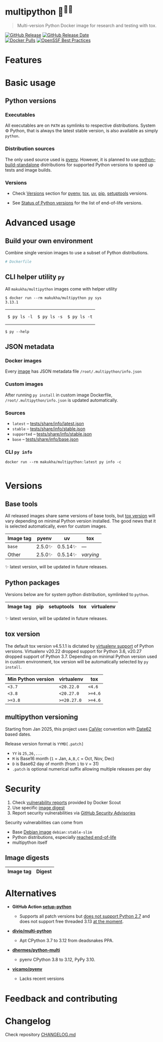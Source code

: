 # multipython 🐳<sup>🐍🐍</sup>

> Multi-version Python Docker image for research and testing with tox.

[![GitHub Release](https://img.shields.io/github/v/tag/makukha/multipython?label=release)](https://github.com/makukha/multipython)
[![GitHub Release Date](https://img.shields.io/github/release-date/makukha/multipython?label=release%20date)](https://github.com/makukha/multipython)  
[![Docker Pulls](https://img.shields.io/docker/pulls/makukha/multipython)](https://hub.docker.com/r/makukha/multipython)
[![OpenSSF Best Practices](https://www.bestpractices.dev/projects/9755/badge)](https://www.bestpractices.dev/projects/9755)


# Features

<!-- docsub: cat docs/part/features.md -->
<!-- docsub: begin -->
<!-- docsub: end -->


# Basic usage

<!-- docsub: cat docs/part/basic-usage.md -->
<!-- docsub: begin -->
<!-- docsub: end -->


## Python versions

<!-- docsub: cat docs/part/python-versions.md -->
<!-- docsub: begin -->
<!-- docsub: end -->


### Executables

All executables are on `PATH` as symlinks to respective distributions. System ⚙️ Python, that is always the latest stable version, is also available as simply `python`.

### Distribution sources

The only used source used is [pyenv](https://github.com/pyenv/pyenv). However, it is planned to use [python-build-standalone](https://github.com/astral-sh/python-build-standalone) distributions for supported Python versions to speed up tests and image builds.

### Versions

* Check [Versions](#versions) section for [pyenv](https://github.com/pyenv/pyenv), [tox](https://tox.wiki), [uv](https://docs.astral.sh/uv), [pip](https://pip.pypa.io), [setuptools](https://setuptools.pypa.io) versions.

* See [Status of Python versions](https://devguide.python.org/versions) for the list of end-of-life versions.


# Advanced usage

## Build your own environment

Combine single version images to use a subset of Python distributions.

<!-- docsub after line 2: cat tests/test_readme_advanced/Dockerfile -->
```Dockerfile
# Dockerfile

```

## CLI helper utility `py`

All `makukha/multipython` images come with helper utility

```shell
$ docker run --rm makukha/multipython py sys
3.13.1
```

<table>
<tr>
<td>

<!-- docsub after line 1: sh tests/share/data/ls.txt | cut -d' ' -f3 -->
```shell
$ py ls -l
```
</td>
<td>

<!-- docsub after line 1: sh tests/share/data/ls.txt | cut -d' ' -f2 -->
```shell
$ py ls -s
```
</td>
<td>

<!-- docsub after line 1: sh tests/share/data/ls.txt | cut -d' ' -f1 -->
```shell
$ py ls -t
```
</td>
</tr>
</table>

<!-- docsub after line 1: cat tests/share/usage.txt -->
```shell
$ py --help
```

## JSON metadata

### Docker images

Every [image](https://hub.docker.com/r/makukha/multipython) has JSON metadata file `/root/.multipython/info.json`

### Custom images

After running `py install` in custom image Dockerfile, `/root/.multipython/info.json` is updated automatically.

### Sources

* `latest` – [tests/share/info/latest.json](https://github.com/makukha/multipython/blob/main/tests/share/info/latest.json)
* `stable` – [tests/share/info/stable.json](https://github.com/makukha/multipython/blob/main/tests/share/info/stable.json)
* `supported` – [tests/share/info/stable.json](https://github.com/makukha/multipython/blob/main/tests/share/info/supported.json)
* `base` – [tests/share/info/base.json](https://github.com/makukha/multipython/blob/main/tests/share/info/base.json)

### CLI `py info`

```shell
docker run --rm makukha/multipython:latest py info -c
```

<!-- docsub: sh task run:latest -- py info -c | sed -ne '1,/    },/p' && echo '...' -->
```json
```


# Versions

## Base tools

All released images share same versions of base tools, but [tox version](#tox-version) will vary depending on minimal Python version installed. The good news that it is selected automatically, even for custom images.

| Image tag | pyenv | uv      | tox       |
|-----------|-------|---------|-----------|
| `base`    | 2.5.0✨ | 0.5.14✨ | —         |
| Other     | 2.5.0✨ | 0.5.14✨ | *varying* |

<span>✨</span> latest version, will be updated in future releases.

## Python packages

Versions below are for system python distribution, symlinked to `python`.

<!-- docsub: cat docs/tab/package-versions.md -->
| Image tag   | pip    | setuptools | tox | virtualenv |
|-------------|--------|------------|-----|------------|

<span>✨</span> latest version, will be updated in future releases.

## tox version

The default tox version v4.5.1.1 is dictated by [virtualenv support](https://virtualenv.pypa.io/en/latest/changelog.html) of Python versions. Virtualenv v20.22 dropped support for Python 3.6, v20.27 dropped support of Python 3.7. Depending on minimal Python version used in custom environment, tox version will be automatically selected by `py install`.

| Min Python version | virtualenv  | tox     |
|--------------------|-------------|---------|
| `<3.7`             | `<20.22.0`  | `<4.6`  |
| `<3.8`             | `<20.27.0`  | `>=4.6` |
| `>=3.8`            | `>=20.27.0` | `>=4.6` |

## multipython versioning

Starting from Jan 2025, this project uses [CalVer](https://calver.org) convention with [Date62](http://github.com/date62/date62-python) based dates.

Release version format is `YYMD[.patch]`
* `YY` is `25,26,...`
* `M` is Base16 month (`1` = Jan, `A,B,C` = Oct, Nov, Dec)
* `D` is Base62 day of month (from `1` to `V` = 31)
* `.patch` is optional numerical suffix allowing multiple releases per day

# Security

1. Check [vulnerability reports](https://hub.docker.com/r/makukha/multipython/tags) provided by Docker Scout
2. Use specific [image digest](#image-digests)
3. Report security vulnerabilities via [GitHub Security Advisories](https://github.com/makukha/multipython/security/advisories)

Security vulnerabilities can come from

* Base [Debian image](https://hub.docker.com/_/debian/tags?name=stable-slim) `debian:stable-slim`
* Python distributions, especially [reached end-of-life](https://devguide.python.org/versions)
* multipython itself

## Image digests

<!-- docsub: cat docs/tab/image-digests.md -->
| Image tag | Digest |
|-----------|--------|


# Alternatives

* **GitHub Action [setup-python](https://github.com/actions/setup-python)**
    * Supports all patch versions but [does not support Python 2.7](https://github.com/actions/setup-python/issues/672) and does not support free threaded 3.13 [at the moment](https://github.com/actions/setup-python/issues/771).

* **[divio/multi-python](https://github.com/divio/multi-python)**
    * Apt CPython 3.7 to 3.12 from deadsnakes PPA.

* **[dhermes/python-multi](https://github.com/dhermes/python-multi)**
    * pyenv CPython 3.8 to 3.12, PyPy 3.10.

* **[vicamo/pyenv](https://hub.docker.com/r/vicamo/pyenv/tags)**
    * Lacks recent versions


# Feedback and contributing

<!-- docsub: cat docs/part/feedback.md -->
<!-- docsub: begin -->
<!-- docsub: end -->


# Changelog

Check repository [CHANGELOG.md](https://github.com/makukha/multipython/tree/main/CHANGELOG.md)

